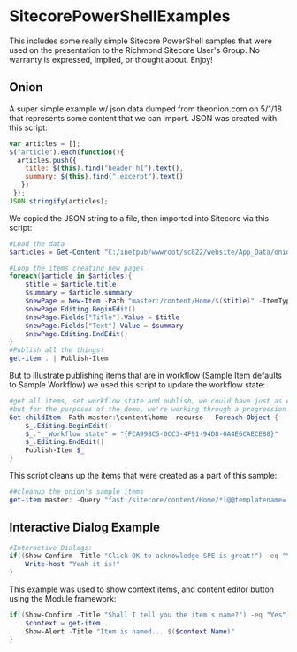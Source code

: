 # SitecorePowerShellExamples

This includes some really simple Sitecore PowerShell samples that were used on the presentation to the Richmond Sitecore User's Group.  No warranty is expressed, implied, or thought about.  Enjoy!

## Onion
A super simple example w/ json data dumped from theonion.com on 5/1/18 that represents some content that we can import.  JSON was created with this script:
```javascript 
var articles = []; 
$("article").each(function(){ 
  articles.push({
    title: $(this).find("header h1").text(), 
    summary: $(this).find(".excerpt").text()
   })
 }); 
JSON.stringify(articles);
```
We copied the JSON string to a file, then imported into Sitecore via this script:
```PowerShell
#Load the data
$articles = Get-Content "C:/inetpub/wwwroot/sc822/website/App_Data/onion.txt" | Convertfrom-json 

#Loop the items creating new pages
foreach($article in $articles){ 
    $title = $article.title
    $summary = $article.summary
    $newPage = New-Item -Path "master:/content/Home/$($title)" -ItemType "/sitecore/templates/Sample/Sample Item"
    $newPage.Editing.BeginEdit()
    $newPage.Fields["Title"].Value = $title
    $newPage.Fields["Text"].Value = $summary
    $newPage.Editing.EndEdit()
}
#Publish all the things!
get-item . | Publish-Item
```
But to illustrate publishing items that are in workflow (Sample Item defaults to Sample Workflow) we used this script to update the workflow state:

```PowerShell
#get all items, set workflow state and publish, we could have just as easily done this above
#but for the purposes of the demo, we're working through a progression
Get-childItem -Path master:\content\home -recurse | Foreach-Object {
    $_.Editing.BeginEdit()
    $_."__Workflow state" = "{FCA998C5-0CC3-4F91-94D8-0A4E6CAECE88}"
    $_.Editing.EndEdit()
    Publish-Item $_
}
```

This script cleans up the items that were created as a part of this sample:
```PowerShell
##cleanup the onion's sample items
get-item master: -Query "fast:/sitecore/content/Home/*[@@templatename='Sample Item']" | remove-item
```

## Interactive Dialog Example
```PowerShell
#Interactive Dialogs:
if((Show-Confirm -Title "Click OK to acknowledge SPE is great!") -eq "Yes"){
    Write-host "Yeah it is!"
}
```
This example was used to show context items, and content editor button using the Module framework:
```PowerShell
if((Show-Confirm -Title "Shall I tell you the item's name?") -eq "Yes"){
    $context = get-item .
    Show-Alert -Title "Item is named... $($context.Name)" 
}
```
